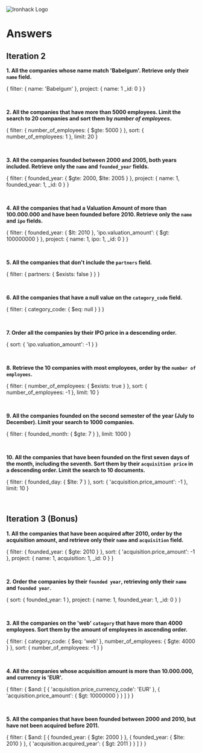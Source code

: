 ![Ironhack Logo](https://i.imgur.com/1QgrNNw.png)

# Answers

## Iteration 2

**1. All the companies whose name match 'Babelgum'. Retrieve only their `name` field.**

{
  filter: {
    name: 'Babelgum'
  },
  project: {
    name: 1
    _id: 0
  }
}

<br>

**2. All the companies that have more than 5000 employees. Limit the search to 20 companies and sort them by *number of employees*.**

{
  filter: {
    number_of_employees: {
      $gte: 5000
    }
  },
  sort: {
    number_of_employees: 1
  },
  limit: 20
}


<br>

**3. All the companies founded between 2000 and 2005, both years included. Retrieve only the `name` and `founded_year` fields.**

{
  filter: {
    founded_year: {
      $gte: 2000,
      $lte: 2005
    }
  },
  project: {
    name: 1,
    founded_year: 1,
    _id: 0
  }
}


<br>

**4. All the companies that had a Valuation Amount of more than 100.000.000 and have been founded before 2010. Retrieve only the `name` and `ipo` fields.**

{
  filter: {
    founded_year: {
      $lt: 2010
    },
    'ipo.valuation_amount': {
      $gt: 100000000
    }
  },
  project: {
    name: 1,
    ipo: 1,
    _id: 0
  }
}

<br>

**5. All the companies that don't include the `partners` field.**

{
  filter: {
    partners: {
      $exists: false
    }
  }
}

<br>

**6. All the companies that have a null value on the `category_code` field.**

{
  filter: {
    category_code: {
      $eq: null
    }
  }
}

<br>

**7. Order all the companies by their IPO price in a descending order.**

{
  sort: {
    'ipo.valuation_amount': -1
  }
}

<br>

**8. Retrieve the 10 companies with most employees, order by the `number of employees`.**

{
  filter: {
    number_of_employees: {
      $exists: true
    }
  },
  sort: {
    number_of_employees: -1
  },
  limit: 10
}

<br>

**9. All the companies founded on the second semester of the year (July to December). Limit your search to 1000 companies.**

{
  filter: {
    founded_month: {
      $gte: 7
    }
  },
  limit: 1000
}

<br>

**10. All the companies that have been founded on the first seven days of the month, including the seventh. Sort them by their `acquisition price` in a descending order. Limit the search to 10 documents.**

{
  filter: {
    founded_day: {
      $lte: 7
    }
  },
  sort: {
    'acquisition.price_amount': -1
  },
  limit: 10
}


<br>

## Iteration 3 (Bonus)

**1. All the companies that have been acquired after 2010, order by the acquisition amount, and retrieve only their `name` and `acquisition` field.**

{
  filter: {
    founded_year: {
      $gte: 2010
    }
  },
  sort: {
    'acquisition.price_amount': -1
  },
  project: {
    name: 1,
    acquisition: 1,
    _id: 0
  }
}

<br>

**2. Order the companies by their `founded year`, retrieving only their `name` and `founded year`.**

{
  sort: {
    founded_year: 1
  },
  project: {
    name: 1,
    founded_year: 1,
    _id: 0
  }
}

<br>

**3. All the companies on the 'web' `category` that have more than 4000 employees. Sort them by the amount of employees in ascending order.**

{
  filter: {
    category_code: {
      $eq: 'web'
    },
    number_of_employees: {
      $gte: 4000
    }
  },
  sort: {
    number_of_employees: -1
  }
}

<br>

**4. All the companies whose acquisition amount is more than 10.000.000, and currency is 'EUR'.**

{
  filter: {
    $and: [
      {
        'acquisition.price_currency_code': 'EUR'
      },
      {
        'acquisition.price_amount': {
          $gt: 10000000
        }
      }
    ]
  }
}

<br>

**5. All the companies that have been founded between 2000 and 2010, but have not been acquired before 2011.**

{
  filter: {
    $and: [
      {
        founded_year: {
          $gte: 2000
        }
      },
      {
        founded_year: {
          $lte: 2010
        }
      },
      {
        'acquisition.acquired_year': {
          $gt: 2011
        }
      }
    ]
  }
}

<br>
